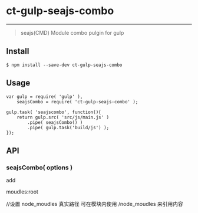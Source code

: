 # ct-gulp-seajs-combo

***
> seajs(CMD) Module combo pulgin for gulp

## Install

```
$ npm install --save-dev ct-gulp-seajs-combo
```

## Usage

```
var gulp = require( 'gulp' ),
    seajsCombo = require( 'ct-gulp-seajs-combo' );
    
gulp.task( 'seajscombo', function(){
    return gulp.src( 'src/js/main.js' )
        .pipe( seajsCombo() )
        .pipe( gulp.task('build/js') );
}); 
```

## API

### seajsCombo( options )

add

moudles:root

//设置 node_moudles 真实路径 可在模块内使用 /node_moudles 来引用内容